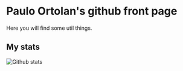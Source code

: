 # Paulo Ortolan's github front page

Here you will find some util things.

## My stats

![Github stats](https://github-readme-stats.vercel.app/api?username=ortolanph)
